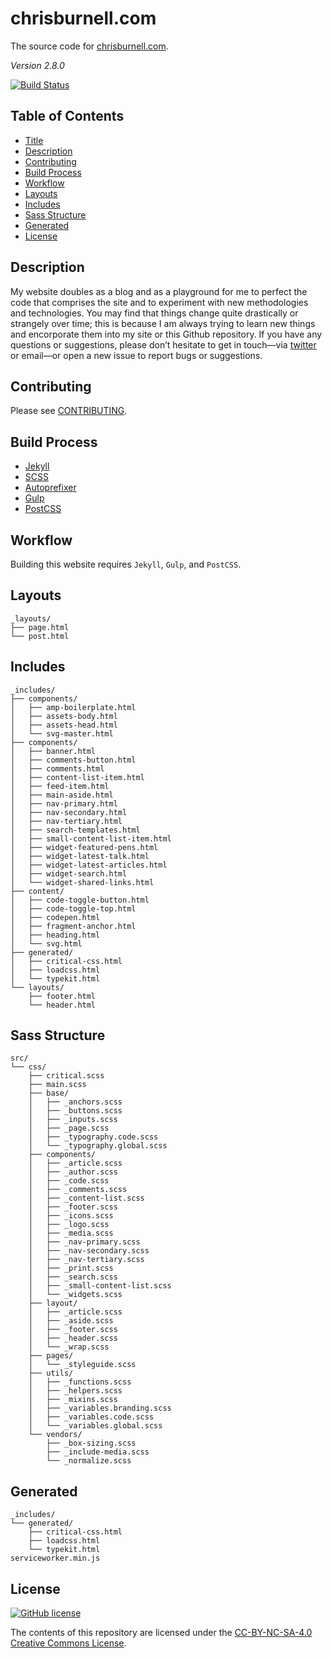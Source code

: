 # chrisburnell.com


The source code for [chrisburnell.com](https://chrisburnell.com/).

*Version 2.8.0*

[![Build Status](https://travis-ci.org/chrisburnell/chrisburnell.github.io.svg?branch=master)](https://travis-ci.org/chrisburnell/chrisburnell.github.io)


## Table of Contents

- [Title](#chrisburnellcom)
- [Description](#description)
- [Contributing](#contributing)
- [Build Process](#build-process)
- [Workflow](#workflow)
- [Layouts](#layouts)
- [Includes](#includes)
- [Sass Structure](#sass-structure)
- [Generated](#generated)
- [License](#license)


## Description

My website doubles as a blog and as a playground for me to perfect the code that
comprises the site and to experiment with new methodologies and technologies.
You may find that things change quite drastically or strangely over time; this
is because I am always trying to learn new things and encorporate them into my
site or this Github repository. If you have any questions or suggestions, please
don’t hesitate to get in touch—via
[twitter](https://twitter.com/iamchrisburnell) or email—or open a new issue to
report bugs or suggestions.


## Contributing

Please see [CONTRIBUTING](CONTRIBUTING.md).


## Build Process

- [Jekyll](https://jekyllrb.com)
- [SCSS](http://sass-lang.com)
- [Autoprefixer](https://github.com/ai/autoprefixer)
- [Gulp](http://gulpjs.com)
- [PostCSS](http://postcss.org/)


## Workflow

Building this website requires `Jekyll`, `Gulp`, and `PostCSS`.


## Layouts

```text
_layouts/
├── page.html
└── post.html
```


## Includes

```text
_includes/
├── components/
│   ├── amp-boilerplate.html
│   ├── assets-body.html
│   ├── assets-head.html
│   └── svg-master.html
├── components/
│   ├── banner.html
│   ├── comments-button.html
│   ├── comments.html
│   ├── content-list-item.html
│   ├── feed-item.html
│   ├── main-aside.html
│   ├── nav-primary.html
│   ├── nav-secondary.html
│   ├── nav-tertiary.html
│   ├── search-templates.html
│   ├── small-content-list-item.html
│   ├── widget-featured-pens.html
│   ├── widget-latest-talk.html
│   ├── widget-latest-articles.html
│   ├── widget-search.html
│   └── widget-shared-links.html
├── content/
│   ├── code-toggle-button.html
│   ├── code-toggle-top.html
│   ├── codepen.html
│   ├── fragment-anchor.html
│   ├── heading.html
│   └── svg.html
├── generated/
│   ├── critical-css.html
│   ├── loadcss.html
│   └── typekit.html
└── layouts/
    ├── footer.html
    └── header.html
```


## Sass Structure

```text
src/
└── css/
    ├── critical.scss
    ├── main.scss
    ├── base/
    │   ├── _anchors.scss
    │   ├── _buttons.scss
    │   ├── _inputs.scss
    │   ├── _page.scss
    │   ├── _typography.code.scss
    │   └── _typography.global.scss
    ├── components/
    │   ├── _article.scss
    │   ├── _author.scss
    │   ├── _code.scss
    │   ├── _comments.scss
    │   ├── _content-list.scss
    │   ├── _footer.scss
    │   ├── _icons.scss
    │   ├── _logo.scss
    │   ├── _media.scss
    │   ├── _nav-primary.scss
    │   ├── _nav-secondary.scss
    │   ├── _nav-tertiary.scss
    │   ├── _print.scss
    │   ├── _search.scss
    │   ├── _small-content-list.scss
    │   └── _widgets.scss
    ├── layout/
    │   ├── _article.scss
    │   ├── _aside.scss
    │   ├── _footer.scss
    │   ├── _header.scss
    │   └── _wrap.scss
    ├── pages/
    │   └── _styleguide.scss
    ├── utils/
    │   ├── _functions.scss
    │   ├── _helpers.scss
    │   ├── _mixins.scss
    │   ├── _variables.branding.scss
    │   ├── _variables.code.scss
    │   └── _variables.global.scss
    └── vendors/
        ├── _box-sizing.scss
        ├── _include-media.scss
        └── _normalize.scss
```


## Generated

```text
_includes/
└── generated/
    ├── critical-css.html
    ├── loadcss.html
    └── typekit.html
serviceworker.min.js
```


## License

[![GitHub license](https://img.shields.io/badge/license-CC_BY--NC--SA_4.0-blue.svg)](LICENSE)

The contents of this repository are licensed under the [CC-BY-NC-SA-4.0 Creative Commons License](LICENSE).


